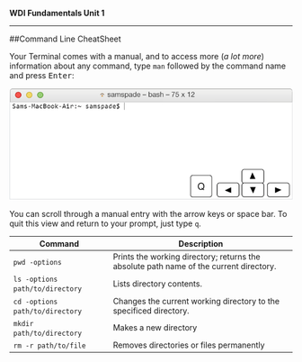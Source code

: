 **WDI Fundamentals Unit 1**

---

##Command Line CheatSheet

Your Terminal comes with a manual, and to access more (*a lot more*) information about any command, type <code>man</code> followed by the command name and press <kbd>Enter</kbd>:
	
![manual](../assets/chapter1/terminal_man.gif) 

You can scroll through a manual entry with the arrow keys or space bar. To quit this view and return to your prompt, just type <code>q</code>.

Command | Description
---|---
`pwd -options` | Prints the working directory; returns the absolute path name of the current directory.
`ls -options path/to/directory` | Lists directory contents.
`cd -options path/to/directory` | Changes the current working directory to the specificed directory.
`mkdir path/to/directory` | Makes a new directory
`rm -r path/to/file ` | Removes directories or files permanently


